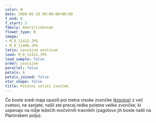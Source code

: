 ```yaml
---
color: W
date: 2008-05-18 00:00:00+00:00
f_end: 6
f_start: 5
family: Amaryllidaceae
flower_type: B
image:
- M_0_11412.JPG
- M_0_11406.JPG
latin: Leucojum aestivum
lead: M_0_11412.JPG
lead_sample: false
order: Leucojum
parallel: false
petals: 6
petals_joined: false
star_shape: false
title: Poletni veliki zvonček
---
```

Če boste sredi maja opazili pol metra visoke zvončke ([kronice](../leucojumvernum/)) z več cvetovi, ne sanjate; našli ste precej redke poletne velike zvončke, ki uspevajo na nižje ležečih močvirnih travnikih (zagotovo jih boste našli na Planinskem polju).
